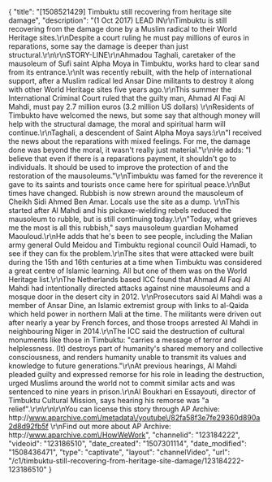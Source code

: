 {
    "title": "[1508521429] Timbuktu still recovering from heritage site damage",
    "description": "(1 Oct 2017) LEAD IN\r\nTimbuktu is still recovering from the damage done by a Muslim radical to their World Heritage sites.\r\nDespite a court ruling he must pay millions of euros in reparations, some say the damage is deeper than just structural.\r\n\r\nSTORY-LINE\r\nAhmadou Taghali, caretaker of the mausoleum of Sufi saint Alpha Moya in Timbuktu, works hard to clear sand from its entrance.\r\nIt was recently rebuilt, with the help of international support, after a Muslim radical led Ansar Dine militants to destroy it along with other World Heritage sites five years ago.\r\nThis summer the International Criminal Court ruled that the guilty man, Ahmad Al Faqi Al Mahdi, must pay 2.7 million euros (3.2 million US dollars) \r\nResidents of Timbukto have welcomed the news, but some say that although money will help with the structural damage, the moral and spiritual harm will continue.\r\nTaghali, a descendent of Saint Alpha Moya says:\r\n\"I received the news about the reparations with mixed feelings. For me, the damage done was beyond the moral, it wasn't really just material.\"\r\nHe adds: \"I believe that even if there is a reparations payment, it shouldn't go to individuals. It should be used to improve the protection of and the restoration of the mausoleums.\"\r\nTimbuktu was famed for the reverence it gave to its saints and tourists once came here for spiritual peace.\r\nBut times have changed. Rubbish is now strewn around the mausoleum of Cheikh Sidi Ahmed Ben Amar. Locals use the site as a dump. \r\nThis started after Al Mahdi and his pickaxe-wielding rebels reduced the mausoleum to rubble, but is still continuing today.\r\n\"Today, what grieves me the most is all this rubbish,\" says mausoleum guardian Mohamed Maouloud.\r\nHe adds that he's been to see people, including the Malian army general Ould Meidou and Timbuktu regional council Ould Hamadi, to see if they can fix the problem.\r\nThe sites that were attacked were built during the 15th and 16th centuries at a time when Timbuktu was considered a great centre of Islamic learning. All but one of them was on the World Heritage list.\r\nThe Netherlands based ICC found that Ahmad Al Faqi Al Mahdi had intentionally directed attacks against nine mausoleums and a mosque door in the desert city in 2012. \r\nProsecutors said Al Mahdi was a member of Ansar Dine, an Islamic extremist group with links to al-Qaida which held power in northern Mali at the time. The militants were driven out after nearly a year by French forces, and those troops arrested Al Mahdi in neighbouring Niger in 2014.\r\nThe ICC said the destruction of cultural monuments like those in Timbuktu: \"carries a message of terror and helplessness. (It) destroys part of humanity's shared memory and collective consciousness, and renders humanity unable to transmit its values and knowledge to future generations.\"\r\nAt previous hearings, Al Mahdi pleaded guilty and expressed remorse for his role in leading the destruction, urged Muslims around the world not to commit similar acts and was sentenced to nine years in prison.\r\nAl Boukhari en Essayouti, director of Timbuktu Cultural Mission, says hearing his remorse was \"a relief\".\r\n\r\n\r\nYou can license this story through AP Archive: http:\/\/www.aparchive.com\/metadata\/youtube\/82fa58f3e7fe29360d890a2d8d92fb5f \r\nFind out more about AP Archive: http:\/\/www.aparchive.com\/HowWeWork",
    "channelid": "123184222",
    "videoid": "123186510",
    "date_created": "1507301114",
    "date_modified": "1508436471",
    "type": "captivate",
    "layout": "channelVideo",
    "url": "\/c1\/timbuktu-still-recovering-from-heritage-site-damage\/123184222-123186510"
}